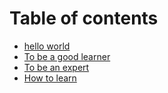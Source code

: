 # Table of contents

* [hello world](README.md)
* [To be a good learner](to-be-a-good-learner.md)
* [To be an expert](to-be-an-expert.md)
* [How to learn](how-to-learn.md)
